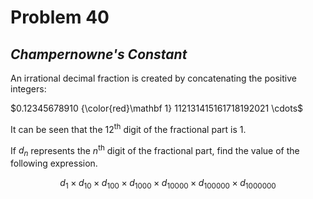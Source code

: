 # Problem 40
## _Champernowne's Constant_



An irrational decimal fraction is created by concatenating the positive integers:

$0.12345678910 {\color{red}\mathbf 1} 112131415161718192021 \cdots$

It can be seen that the $12$<sup>th</sup> digit of the fractional part is $1$.

If $d_n$ represents the $n$<sup>th</sup> digit of the fractional part, find the value of the following expression.

$$
d_1 \times d_{10} \times d_{100} \times d_{1000} \times d_{10000} \times d_{100000} \times d_{1000000}
$$
